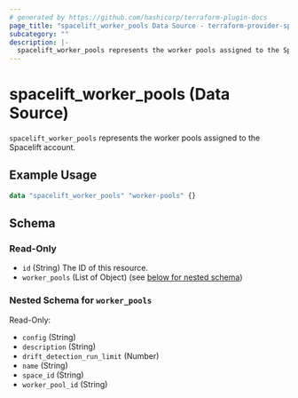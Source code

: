 ```yaml
---
# generated by https://github.com/hashicorp/terraform-plugin-docs
page_title: "spacelift_worker_pools Data Source - terraform-provider-spacelift"
subcategory: ""
description: |-
  spacelift_worker_pools represents the worker pools assigned to the Spacelift account.
---
```


# spacelift_worker_pools (Data Source)

`spacelift_worker_pools` represents the worker pools assigned to the Spacelift account.

## Example Usage

```terraform
data "spacelift_worker_pools" "worker-pools" {}
```

<!-- schema generated by tfplugindocs -->
## Schema

### Read-Only

- `id` (String) The ID of this resource.
- `worker_pools` (List of Object) (see [below for nested schema](#nestedatt--worker_pools))

<a id="nestedatt--worker_pools"></a>
### Nested Schema for `worker_pools`

Read-Only:

- `config` (String)
- `description` (String)
- `drift_detection_run_limit` (Number)
- `name` (String)
- `space_id` (String)
- `worker_pool_id` (String)
